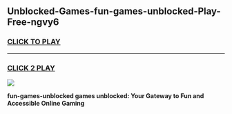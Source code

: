 
## Unblocked-Games-fun-games-unblocked-Play-Free-ngvy6
<h3>
<a href="https://premium76.site?title=fun-games-unblocked&ref=20M">CLICK TO PLAY</a></h3>
<hr>

<h3>
<a href="https://premium76.site?title=fun-games-unblocked&ref=20M">CLICK 2 PLAY</a>
  
</h3>

<a href="https://premium76.site?title=fun-games-unblocked&ref=19M"><img src="https://clearcache.store/games.png"></a>


**fun-games-unblocked games unblocked: Your Gateway to Fun and Accessible Online Gaming**
